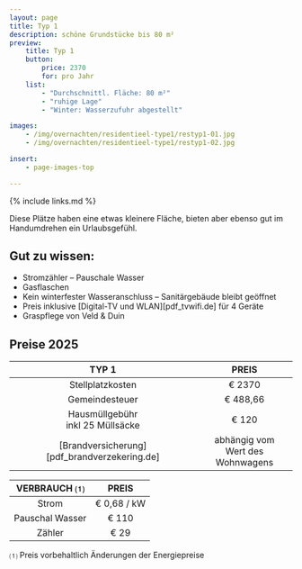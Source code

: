 ```yaml
---
layout: page
title: Typ 1
description: schöne Grundstücke bis 80 m²
preview:
    title: Typ 1
    button:
        price: 2370
        for: pro Jahr
    list:
        - "Durchschnittl. Fläche: 80 m²"
        - "ruhige Lage"
        - "Winter: Wasserzufuhr abgestellt"

images:
    - /img/overnachten/residentieel-type1/restyp1-01.jpg
    - /img/overnachten/residentieel-type1/restyp1-02.jpg

insert:
    - page-images-top

---
```


{% include links.md %}

Diese Plätze haben eine etwas kleinere Fläche, bieten aber ebenso gut im Handumdrehen ein Urlaubsgefühl.  


## Gut zu wissen:

- Stromzähler – Pauschale Wasser
- Gasflaschen
- Kein winterfester Wasseranschluss – Sanitärgebäude bleibt geöffnet
- Preis inklusive [Digital-TV und WLAN][pdf_tvwifi.de] für 4 Geräte
- Graspflege von Veld & Duin


## Preise 2025

TYP 1                                          |PREIS                               |
:---------------------------------------------:|:----------------------------------:|
Stellplatzkosten                               | € 2370     
Gemeindesteuer                                 | € 488,66
Hausmüllgebühr<br>inkl 25 Müllsäcke<br>        | € 120
 [Brandversicherung][pdf_brandverzekering.de]   | abhängig vom <br>Wert des Wohnwagens

VERBRAUCH ⑴           |PREIS          |
:--------------------:|:-------------:|
Strom                 | € 0,68 / kW
Pauschal Wasser       | € 110
Zähler                | € 29  

⑴ Preis vorbehaltlich Änderungen der Energiepreise
